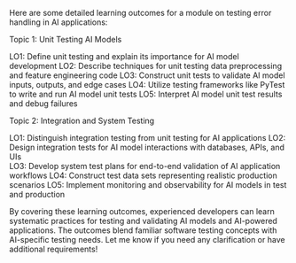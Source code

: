 Here are some detailed learning outcomes for a module on testing error handling in AI applications:

Topic 1: Unit Testing AI Models

LO1: Define unit testing and explain its importance for AI model development
LO2: Describe techniques for unit testing data preprocessing and feature engineering code
LO3: Construct unit tests to validate AI model inputs, outputs, and edge cases
LO4: Utilize testing frameworks like PyTest to write and run AI model unit tests
LO5: Interpret AI model unit test results and debug failures

Topic 2: Integration and System Testing

LO1: Distinguish integration testing from unit testing for AI applications
LO2: Design integration tests for AI model interactions with databases, APIs, and UIs  
LO3: Develop system test plans for end-to-end validation of AI application workflows
LO4: Construct test data sets representing realistic production scenarios 
LO5: Implement monitoring and observability for AI models in test and production

By covering these learning outcomes, experienced developers can learn systematic practices for testing and validating AI models and AI-powered applications. The outcomes blend familiar software testing concepts with AI-specific testing needs. Let me know if you need any clarification or have additional requirements!